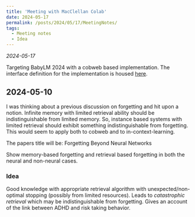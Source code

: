 ```yaml
---
title: 'Meeting with MacClellan Colab'
date: 2024-05-17
permalink: /posts/2024/05/17/MeetingNotes/
tags:
  - Meeting notes
  - Idea
---
```



_2024-05-17_

Targeting BabyLM 2024 with a cobweb based implementation. The interface definition for the implementation is housed [here](https://github.com/EleutherAI/lm-evaluation-harness/blob/big-refactor/docs/model_guide.md).

## 2024-05-10

I was thinking about a previous discussion on forgetting and hit upon a notion. Infinite memory with limited retrieval ability should be indistinguishable from limited memory. So, instance based systems with limited retrieval should exhibit something indistinguishable from forgetting. This would seem to apply both to cobweb and to in-context-learning. 

The papers title will be: Forgetting Beyond Neural Networks

Show memory-based forgetting and retrieval based forgetting in both the neural and non-neural cases.


### Idea

Good knowledge with appropriate retrieval algorithm with unexpected/non-optimal stopping (possibly from limited resources). Leads to _catastrophic retrieval_ which may be indistinguishable from forgetting. Gives an account of the link between ADHD and risk taking behavior.  

